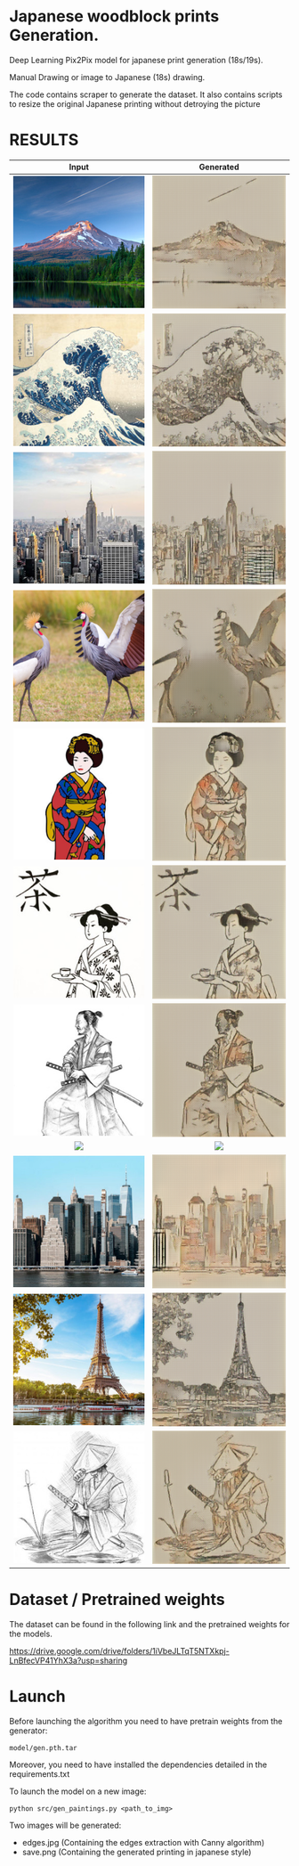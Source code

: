 # Japanese woodblock prints Generation.

Deep Learning Pix2Pix model for japanese print generation (18s/19s).

Manual Drawing or image to Japanese (18s) drawing.

The code contains scraper to generate the dataset. It also contains scripts to resize the original Japanese printing without detroying the picture


# RESULTS

Input             |  Generated
:-------------------------:|:-------------------------:
![](results/target_0.png)  |  ![](results/pred_0.png)
![](results/target_1.png)  |  ![](results/pred_1.png)
![](results/target_2.png)  |  ![](results/pred_2.png)
![](results/target_3.png)  |  ![](results/pred_3.png)
![](results/target_4.png)  |  ![](results/pred_4.png)
![](results/target_5.png)  |  ![](results/pred_5.png)
![](results/target_6.png)  |  ![](results/pred_6.png)
![](results/target_7.png)  |  ![](results/pred_7.png)
![](demo/buildings.jpg)  |  ![](demo/buildings_res.jpg)
![](demo/eiffel.jpg)  |  ![](demo/eiffel_res.jpg)
![](demo/samourai.jpg)  |  ![](demo/samourai_res.jpg)


# Dataset / Pretrained weights

The dataset can be found in the following link and the pretrained weights for the models.

https://drive.google.com/drive/folders/1iVbeJLTqT5NTXkpj-LnBfecVP41YhX3a?usp=sharing


# Launch

Before launching the algorithm you need to have pretrain weights from the generator:

```
model/gen.pth.tar
```

Moreover, you need to have installed the dependencies detailed in the requirements.txt

To launch the model on a new image:

```
python src/gen_paintings.py <path_to_img>
```

Two images will be generated:

- edges.jpg (Containing the edges extraction with Canny algorithm)
- save.png (Containing the generated printing in japanese style)
